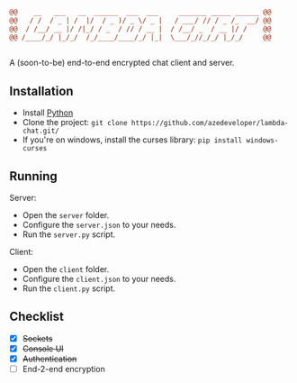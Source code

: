 ```diff
@@    __   ___   __  ______  ___  ___     _______ _____ ______ @@
@@   / /  / _ | /  |/  / _ )/ _ \/ _ |   / ___/ // / _ /_  __/ @@
@@  / /__/ __ |/ /|_/ / _  / // / __ |  / /__/ _  / __ |/ /    @@
@@ /____/_/ |_/_/  /_/____/____/_/ |_|  \___/_//_/_/ |_/_/     @@
  
```

A (soon-to-be) end-to-end encrypted chat client and server.

## Installation

- Install [Python](https://www.python.org/downloads/)
- Clone the project: `git clone https://github.com/azedeveloper/lambda-chat.git/`
- If you're on windows, install the curses library: `pip install windows-curses`

## Running

Server:
- Open the `server` folder.
- Configure the `server.json` to your needs.
- Run the `server.py` script.

Client:
- Open the `client` folder.
- Configure the `client.json` to your needs.
- Run the `client.py` script.

## Checklist

- [x] ~~Sockets~~
- [x] ~~Console UI~~
- [x] ~~Authentication~~
- [ ] End-2-end encryption
